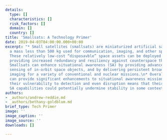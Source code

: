 ```yaml
---
details:
  type: []
  characteristics: []
  risk_factors: []
  domain: []
  country: []
title: 'Smallsats: A Technology Primer'
date: 2019-04-03T04:00:00.000+00:00
excerpt: "* Small satellites (smallsats) are miniaturized artificial satellites with
  a mass less than 500 kg used for communication, imaging, and other space applications.\n*
  These relatively low-cost “disposavble” space assets can be deployed in a constellation,
  providing increased redundancy and resiliency against counterspace threats. \n*
  Smallsats can enhance situational awareness (SA) by providing advanced, low-cost
  sensing of in-orbit space objects, and by delivering persistent broad-coverage Earth
  imaging for a variety of conventional and nuclear missions.\n* Overall, smallsats
  can provide significant enhancements to situational awareness missions, however,
  their vulnerability to detection and even disruption means that their impressive
  SA capabilities could potentially undermine stability in some contexts."
authors:
- _authors/andrew-reddie.md
- _authors/bethany-goldblum.md
brief_type: Tech Primer
image: ''
image_caption: ''
image_source: ''
downloads: []

---
```

